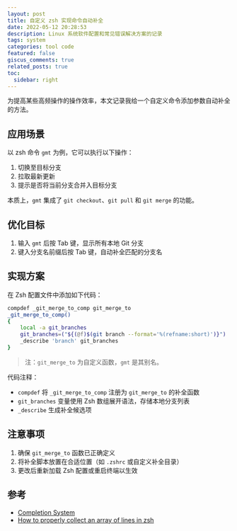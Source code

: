 ```yaml
---
layout: post
title: 自定义 zsh 实现命令自动补全
date: 2022-05-12 20:28:53
description: Linux 系统软件配置和常见错误解决方案的记录
tags: system
categories: tool code
featured: false
giscus_comments: true
related_posts: true
toc:
  sidebar: right
---
```


为提高某些高频操作的操作效率，本文记录我给一个自定义命令添加参数自动补全的方法。

## 应用场景

以 zsh 命令 `gmt` 为例，它可以执行以下操作：

1. 切换至目标分支
2. 拉取最新更新
3. 提示是否将当前分支合并入目标分支

本质上，`gmt` 集成了 `git checkout`、`git pull` 和 `git merge` 的功能。

## 优化目标

1. 输入 `gmt` 后按 Tab 键，显示所有本地 Git 分支
2. 键入分支名前缀后按 Tab 键，自动补全匹配的分支名

## 实现方案

在 Zsh 配置文件中添加如下代码：

```zsh
compdef _git_merge_to_comp git_merge_to
_git_merge_to_comp()
{
    local -a git_branches
    git_branches=("${(@f)$(git branch --format='%(refname:short)')}")
    _describe 'branch' git_branches
}
```

> 注：`git_merge_to` 为自定义函数，`gmt` 是其别名。

代码注释：

- `compdef` 将 `_git_merge_to_comp` 注册为 `git_merge_to` 的补全函数
- `git_branches` 变量使用 Zsh 数组展开语法，存储本地分支列表
- `_describe` 生成补全候选项

## 注意事项

1. 确保 `git_merge_to` 函数已正确定义
2. 将补全脚本放置在合适位置（如 `.zshrc` 或自定义补全目录）
3. 更改后重新加载 Zsh 配置或重启终端以生效

## 参考

- [Completion System](https://zsh.sourceforge.io/Doc/Release/Completion-System.html)
- [How to properly collect an array of lines in zsh](https://unix.stackexchange.com/questions/29724/how-to-properly-collect-an-array-of-lines-in-zsh)
